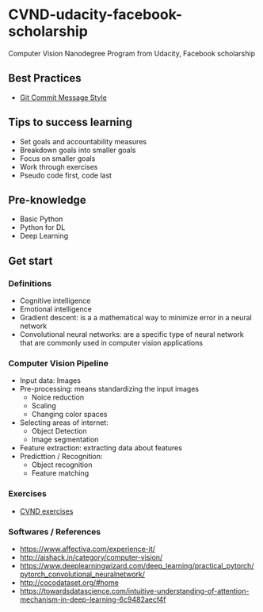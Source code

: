 # CVND-udacity-facebook-scholarship
Computer Vision Nanodegree Program from Udacity, Facebook scholarship

## Best Practices
- [Git Commit Message Style](http://udacity.github.io/git-styleguide/)

## Tips to success learning
- Set goals and accountability measures
- Breakdown goals into smaller goals
- Focus on smaller goals
- Work through exercises
- Pseudo code first, code last

## Pre-knowledge
- Basic Python
- Python for DL
- Deep Learning

## Get start
### Definitions
- Cognitive intelligence
- Emotional intelligence
- Gradient descent: is a a mathematical way to minimize error in a neural network
- Convolutional neural networks: are a specific type of neural network that are commonly used in computer vision applications


### Computer Vision Pipeline
- Input data: Images
- Pre-processing: means standardizing the input images
  - Noice reduction
  - Scaling
  - Changing color spaces
- Selecting areas of internet: 
  - Object Detection
  - Image segmentation
- Feature extraction: extracting data about features
- Predicttion / Recognition: 
  - Object recognition
  - Feature matching


### Exercises
- [CVND exercises](https://github.com/bttrung/CVND_Exercises)


### Softwares / References
- https://www.affectiva.com/experience-it/
- http://aishack.in/category/computer-vision/
- https://www.deeplearningwizard.com/deep_learning/practical_pytorch/pytorch_convolutional_neuralnetwork/
- http://cocodataset.org/#home
- https://towardsdatascience.com/intuitive-understanding-of-attention-mechanism-in-deep-learning-6c9482aecf4f

